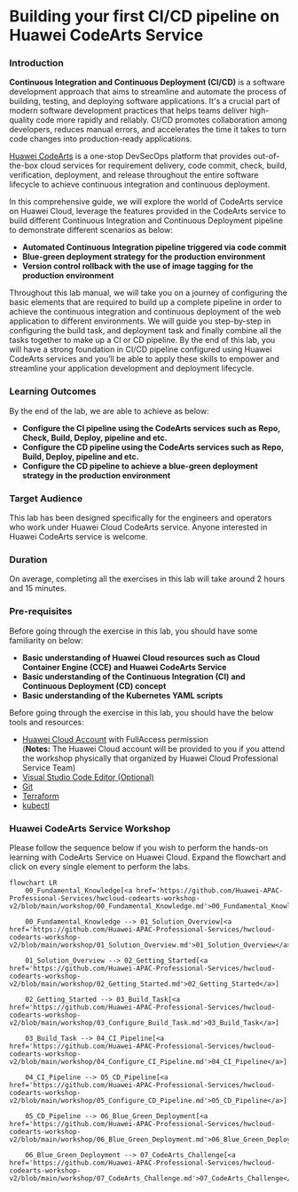 # Building your first CI/CD pipeline on Huawei CodeArts Service

### Introduction

**Continuous Integration and Continuous Deployment (CI/CD)** is a software development approach that aims to streamline and automate the process of building, testing, and deploying software applications. It's a crucial part of modern software development practices that helps teams deliver high-quality code more rapidly and reliably. CI/CD promotes collaboration among developers, reduces manual errors, and accelerates the time it takes to turn code changes into production-ready applications.

[Huawei CodeArts](https://support.huaweicloud.com/intl/en-us/devcloud/index.html) is a one-stop DevSecOps platform that provides out-of-the-box cloud services for requirement delivery, code commit, check, build, verification, deployment, and release throughout the entire software lifecycle to achieve continuous integration and continuous deployment.

In this comprehensive guide, we will explore the world of CodeArts service on Huawei Cloud, leverage the features provided in the CodeArts service to build different Continuous Integration and Continuous Deployment pipeline to demonstrate different scenarios as below:
* **Automated Continuous Integration pipeline triggered via code commit**
* **Blue-green deployment strategy for the production environment**
* **Version control rollback with the use of image tagging for the production environment**

Throughout this lab manual, we will take you on a journey of configuring the basic elements that are required to build up a complete pipeline in order to achieve the continuous integration and continuous deployment of the web application to different environments. We will guide you step-by-step in configuring the build task, and deployment task and finally combine all the tasks together to make up a CI or CD pipeline. By the end of this lab, you will have a strong foundation in CI/CD pipeline configured using Huawei CodeArts services and you’ll be able to apply these skills to empower and streamline your application development and deployment lifecycle.

### Learning Outcomes

By the end of the lab, we are able to achieve as below:
* **Configure the CI pipeline using the CodeArts services such as Repo, Check, Build, Deploy, pipeline and etc.**
* **Configure the CD pipeline using the CodeArts services such as Repo, Build, Deploy, pipeline and etc.**
* **Configure the CD pipeline to achieve a blue-green deployment strategy in the production environment**

### Target Audience

This lab has been designed specifically for the engineers and operators who work under Huawei Cloud CodeArts service. Anyone interested in Huawei CodeArts service is welcome.

### Duration

On average, completing all the exercises in this lab will take around 2 hours and 15 minutes.

### Pre-requisites

Before going through the exercise in this lab, you should have some familiarity on below:
* **Basic understanding of Huawei Cloud resources such as Cloud Container Engine (CCE) and Huawei CodeArts Service**
* **Basic understanding of the Continuous Integration (CI) and Continuous Deployment (CD) concept**
* **Basic understanding of the Kubernetes YAML scripts**

Before going through the exercise in this lab, you should have the below tools and resources:

* [Huawei Cloud Account](https://auth.huaweicloud.com/authui/login.html?service=https://console-intl.huaweicloud.com/console/#/login) with FullAccess permission <br> (**Notes:** The Huawei Cloud account will be provided to you if you attend the workshop physically that organized by Huawei Cloud Professional Service Team)
* [Visual Studio Code Editor (Optional)](https://code.visualstudio.com/download)
* [Git](https://git-scm.com/downloads)
* [Terraform](https://developer.hashicorp.com/terraform/tutorials/aws-get-started/install-cli)
* [kubectl](https://kubernetes.io/docs/tasks/tools/)

### Huawei CodeArts Service Workshop

Please follow the sequence below if you wish to perform the hands-on learning with CodeArts Service on Huawei Cloud. Expand the flowchart and click on every single element to perform the labs.

```mermaid
flowchart LR
    00_Fundamental_Knowledge[<a href='https://github.com/Huawei-APAC-Professional-Services/hwcloud-codearts-workshop-v2/blob/main/workshop/00_Fundamental_Knowledge.md'>00_Fundamental_Knowledge</a>]

    00_Fundamental_Knowledge --> 01_Solution_Overview[<a href='https://github.com/Huawei-APAC-Professional-Services/hwcloud-codearts-workshop-v2/blob/main/workshop/01_Solution_Overview.md'>01_Solution_Overview</a>]

    01_Solution_Overview --> 02_Getting_Started[<a href='https://github.com/Huawei-APAC-Professional-Services/hwcloud-codearts-workshop-v2/blob/main/workshop/02_Getting_Started.md'>02_Getting_Started</a>]

    02_Getting_Started --> 03_Build_Task[<a href='https://github.com/Huawei-APAC-Professional-Services/hwcloud-codearts-workshop-v2/blob/main/workshop/03_Configure_Build_Task.md'>03_Build_Task</a>]

    03_Build_Task --> 04_CI_Pipeline[<a href='https://github.com/Huawei-APAC-Professional-Services/hwcloud-codearts-workshop-v2/blob/main/workshop/04_Configure_CI_Pipeline.md'>04_CI_Pipeline</a>]

    04_CI_Pipeline --> 05_CD_Pipeline[<a href='https://github.com/Huawei-APAC-Professional-Services/hwcloud-codearts-workshop-v2/blob/main/workshop/05_Configure_CD_Pipeline.md'>05_CD_Pipeline</a>]

    05_CD_Pipeline --> 06_Blue_Green_Deployment[<a href='https://github.com/Huawei-APAC-Professional-Services/hwcloud-codearts-workshop-v2/blob/main/workshop/06_Blue_Green_Deployment.md'>06_Blue_Green_Deployment</a>]

    06_Blue_Green_Deployment --> 07_CodeArts_Challenge[<a href='https://github.com/Huawei-APAC-Professional-Services/hwcloud-codearts-workshop-v2/blob/main/workshop/07_CodeArts_Challenge.md'>07_CodeArts_Challenge</a>]
```